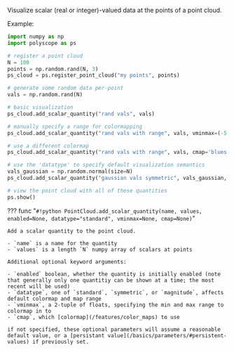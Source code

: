Visualize scalar (real or integer)-valued data at the points of a point cloud.

Example:
```python
import numpy as np
import polyscope as ps

# register a point cloud
N = 100
points = np.random.rand(N, 3)
ps_cloud = ps.register_point_cloud("my points", points)

# generate some random data per-point
vals = np.random.rand(N)

# basic visualization
ps_cloud.add_scalar_quantity("rand vals", vals)

# manually specify a range for colormapping
ps_cloud.add_scalar_quantity("rand vals with range", vals, vminmax=(-5., 5.))

# use a different colormap
ps_cloud.add_scalar_quantity("rand vals with range", vals, cmap='blues')

# use the 'datatype' to specify default visualization semantics
vals_gaussian = np.random.normal(size=N)
ps_cloud.add_scalar_quantity("gaussian vals symmetric", vals_gaussian, datatype='symmetric')

# view the point cloud with all of these quantities
ps.show() 
```

??? func "`#!python PointCloud.add_scalar_quantity(name, values, enabled=None, datatype="standard", vminmax=None, cmap=None)`"

    Add a scalar quantity to the point cloud.

    - `name` is a name for the quantity
    - `values` is a length `N` numpy array of scalars at points
    
    Additional optional keyword arguments:

    - `enabled` boolean, whether the quantity is initially enabled (note that generally only one quantitiy can be shown at a time; the most recent will be used)
    - `datatype`, one of `standard`, `symmetric`, or `magnitude`, affects default colormap and map range
    - `vminmax`, a 2-tuple of floats, specifying the min and max range to colormap in to
    - `cmap`, which [colormap](/features/color_maps) to use
    
    if not specified, these optional parameters will assume a reasonable default value, or a [persistant value](/basics/parameters/#persistent-values) if previously set.
    
